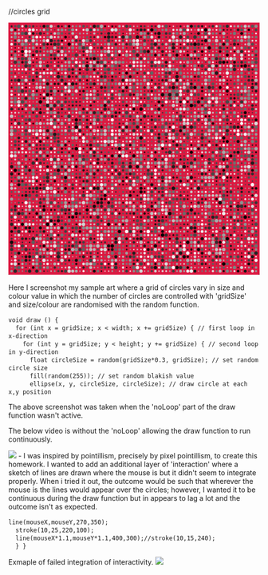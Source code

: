 //circles grid

<img src= "https://github.com/safimasafi/introtoim/blob/main/May31/pic1.png">

Here I screenshot my sample art where a grid of circles vary in size and colour value in which the number of circles are controlled with 'gridSize' and size/colour are randomised with the random function. 
````
void draw () {
  for (int x = gridSize; x < width; x += gridSize) { // first loop in x-direction
    for (int y = gridSize; y < height; y += gridSize) { // second loop in y-direction
      float circleSize = random(gridSize*0.3, gridSize); // set random circle size
      fill(random(255)); // set random blakish value
      ellipse(x, y, circleSize, circleSize); // draw circle at each x,y position
````
  
The above screenshot was taken when the 'noLoop' part of the draw function wasn't active.

The below video is without the 'noLoop' allowing the draw function to run continuously.
  
<img src= "https://user-images.githubusercontent.com/70910372/120115640-a9eb7380-c195-11eb-8700-770da747aa6c.mov?">
-
I was inspired by pointillism, precisely by pixel pointillism, to create this homework. I wanted to add an additional layer of 'interaction' where a sketch of lines are drawn where the mouse is but it didn't seem to integrate properly. When i tried it out, the outcome would be such that wherever the mouse is the lines would appear over the circles; however, I wanted it to be continuous during the draw function but in appears to lag a lot and the outcome isn't as expected.

````
line(mouseX,mouseY,270,350);
  stroke(10,25,220,100);
  line(mouseX*1.1,mouseY*1.1,400,300);//stroke(10,15,240);
  } }
  ````
Exmaple of failed integration of interactivity.
<img src= "https://user-images.githubusercontent.com/70910372/120116487-74488980-c199-11eb-9922-b5b3095b0007.mov">
